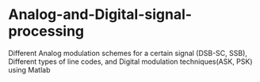 # Analog-and-Digital-signal-processing
Different Analog modulation schemes for a certain signal (DSB-SC, SSB), Different types of line codes, and Digital modulation techniques(ASK, PSK) using Matlab
